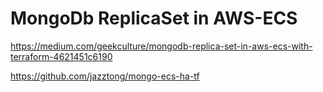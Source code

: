 # MongoDb ReplicaSet in AWS-ECS

https://medium.com/geekculture/mongodb-replica-set-in-aws-ecs-with-terraform-4621451c6190

https://github.com/jazztong/mongo-ecs-ha-tf




